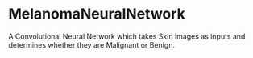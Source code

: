 # MelanomaNeuralNetwork
A Convolutional Neural Network which takes Skin images as inputs and determines whether they are Malignant or Benign.
